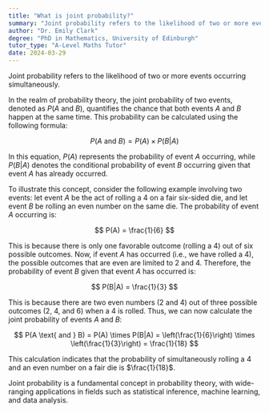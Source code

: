 ```yaml
---
title: "What is joint probability?"
summary: "Joint probability refers to the likelihood of two or more events happening at the same time. It is a key concept in probability theory and statistics."
author: "Dr. Emily Clark"
degree: "PhD in Mathematics, University of Edinburgh"
tutor_type: "A-Level Maths Tutor"
date: 2024-03-29
---
```


Joint probability refers to the likelihood of two or more events occurring simultaneously.

In the realm of probability theory, the joint probability of two events, denoted as $P(A \text{ and } B)$, quantifies the chance that both events $A$ and $B$ happen at the same time. This probability can be calculated using the following formula:

$$
P(A \text{ and } B) = P(A) \times P(B|A)
$$

In this equation, $P(A)$ represents the probability of event $A$ occurring, while $P(B|A)$ denotes the conditional probability of event $B$ occurring given that event $A$ has already occurred.

To illustrate this concept, consider the following example involving two events: let event $A$ be the act of rolling a 4 on a fair six-sided die, and let event $B$ be rolling an even number on the same die. The probability of event $A$ occurring is:

$$
P(A) = \frac{1}{6}
$$

This is because there is only one favorable outcome (rolling a 4) out of six possible outcomes. Now, if event $A$ has occurred (i.e., we have rolled a 4), the possible outcomes that are even are limited to 2 and 4. Therefore, the probability of event $B$ given that event $A$ has occurred is:

$$
P(B|A) = \frac{1}{3}
$$

This is because there are two even numbers (2 and 4) out of three possible outcomes (2, 4, and 6) when a 4 is rolled. Thus, we can now calculate the joint probability of events $A$ and $B$:

$$
P(A \text{ and } B) = P(A) \times P(B|A) = \left(\frac{1}{6}\right) \times \left(\frac{1}{3}\right) = \frac{1}{18}
$$

This calculation indicates that the probability of simultaneously rolling a 4 and an even number on a fair die is $\frac{1}{18}$.

Joint probability is a fundamental concept in probability theory, with wide-ranging applications in fields such as statistical inference, machine learning, and data analysis.
    